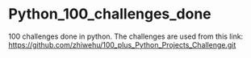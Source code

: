 # Python_100_challenges_done

100 challenges done in python. The challenges are used from this link: https://github.com/zhiwehu/100_plus_Python_Projects_Challenge.git
